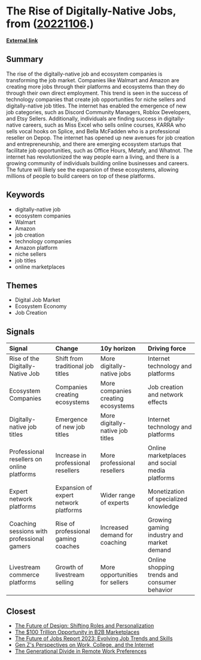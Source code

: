 # __The Rise of Digitally-Native Jobs__, from ([20221106](https://kghosh.substack.com/p/20221106).)

__[External link](https://digitalnative.substack.com/p/the-rise-of-the-digitally-native?utm_source=post-email-title&publication_id=38500&post_id=81595462&isFreemail=true&token=eyJ1c2VyX2lkIjo4NTkxMDY1NSwicG9zdF9pZCI6ODE1OTU0NjIsImlhdCI6MTY2NzM4MTg5NSwiZXhwIjoxNjY5OTczODk1LCJpc3MiOiJwdWItMzg1MDAiLCJzdWIiOiJwb3N0LXJlYWN0aW9uIn0.9wySIfUtcOzrMWohPf6vTCrlwybKAhAUwVlm11koDSA&utm_medium=email)__



## Summary

The rise of the digitally-native job and ecosystem companies is transforming the job market. Companies like Walmart and Amazon are creating more jobs through their platforms and ecosystems than they do through their own direct employment. This trend is seen in the success of technology companies that create job opportunities for niche sellers and digitally-native job titles. The internet has enabled the emergence of new job categories, such as Discord Community Managers, Roblox Developers, and Etsy Sellers. Additionally, individuals are finding success in digitally-native careers, such as Miss Excel who sells online courses, KARRA who sells vocal hooks on Splice, and Bella McFadden who is a professional reseller on Depop. The internet has opened up new avenues for job creation and entrepreneurship, and there are emerging ecosystem startups that facilitate job opportunities, such as Office Hours, Metafy, and Whatnot. The internet has revolutionized the way people earn a living, and there is a growing community of individuals building online businesses and careers. The future will likely see the expansion of these ecosystems, allowing millions of people to build careers on top of these platforms.

## Keywords

* digitally-native job
* ecosystem companies
* Walmart
* Amazon
* job creation
* technology companies
* Amazon platform
* niche sellers
* job titles
* online marketplaces

## Themes

* Digital Job Market
* Ecosystem Economy
* Job Creation

## Signals

| Signal                                     | Change                                | 10y horizon                        | Driving force                                  |
|:-------------------------------------------|:--------------------------------------|:-----------------------------------|:-----------------------------------------------|
| Rise of the Digitally-Native Job           | Shift from traditional job titles     | More digitally-native jobs         | Internet technology and platforms              |
| Ecosystem Companies                        | Companies creating ecosystems         | More companies creating ecosystems | Job creation and network effects               |
| Digitally-native job titles                | Emergence of new job titles           | More digitally-native job titles   | Internet technology and platforms              |
| Professional resellers on online platforms | Increase in professional resellers    | More professional resellers        | Online marketplaces and social media platforms |
| Expert network platforms                   | Expansion of expert network platforms | Wider range of experts             | Monetization of specialized knowledge          |
| Coaching sessions with professional gamers | Rise of professional gaming coaches   | Increased demand for coaching      | Growing gaming industry and market demand      |
| Livestream commerce platforms              | Growth of livestream selling          | More opportunities for sellers     | Online shopping trends and consumer behavior   |

## Closest

* [The Future of Design: Shifting Roles and Personalization](ece4f1f782525a6ae341e9d4c9df3533)
* [The $100 Trillion Opportunity in B2B Marketplaces](50aefdd8b2bffa1bb84f8460c7b559c2)
* [The Future of Jobs Report 2023: Evolving Job Trends and Skills](4abade09451838c25631bf9da940b724)
* [Gen Z's Perspectives on Work, College, and the Internet](644ce4dcf74e76970fd0526ca1abf551)
* [The Generational Divide in Remote Work Preferences](5a10c88b2c7660dac07161b1f5089e57)